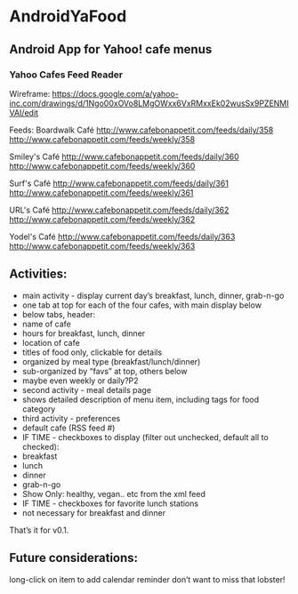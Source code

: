 AndroidYaFood
=============

## Android App for Yahoo! cafe menus

### Yahoo Cafes Feed Reader

Wireframe: https://docs.google.com/a/yahoo-inc.com/drawings/d/1Ngo00xOVo8LMgOWxx6VxRMxxEk02wusSx9PZENMIVAI/edit

Feeds:
Boardwalk Café
http://www.cafebonappetit.com/feeds/daily/358
http://www.cafebonappetit.com/feeds/weekly/358

Smiley's Café
http://www.cafebonappetit.com/feeds/daily/360
http://www.cafebonappetit.com/feeds/weekly/360

Surf's Café
http://www.cafebonappetit.com/feeds/daily/361
http://www.cafebonappetit.com/feeds/weekly/361

URL's Café
http://www.cafebonappetit.com/feeds/daily/362
http://www.cafebonappetit.com/feeds/weekly/362

Yodel's Café
http://www.cafebonappetit.com/feeds/daily/363
http://www.cafebonappetit.com/feeds/weekly/363


## Activities:
   * main activity - display current day’s breakfast, lunch, dinner, grab-n-go
   * one tab at top for each of the four cafes, with main display below
   * below tabs, header:
   * name of cafe
   * hours for breakfast, lunch, dinner
   * location of cafe
   * titles of food only, clickable for details
   * organized by meal type (breakfast/lunch/dinner)
   * sub-organized by “favs” at top, others below
   * maybe even weekly or daily?P2
   * second activity - meal details page
   * shows detailed description of menu item, including tags for food category
   * third activity - preferences
   * default cafe (RSS feed #)
   * IF TIME - checkboxes to display (filter out unchecked, default all to checked):
   * breakfast
   * lunch
   * dinner
   * grab-n-go
   * Show Only: healthy, vegan.. etc from the xml feed
   * IF TIME - checkboxes for favorite lunch stations
   * not necessary for breakfast and dinner

That’s it for v0.1.

## Future considerations:

long-click on item to add calendar reminder
don’t want to miss that lobster!
